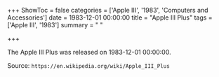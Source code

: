 +++
ShowToc = false
categories = ['Apple III', '1983', 'Computers and Accessories']
date = 1983-12-01 00:00:00
title = "Apple III Plus"
tags = ['Apple III', '1983']
summary = " "

+++

The Apple III Plus was released on 1983-12-01 00:00:00.

Source: `https://en.wikipedia.org/wiki/Apple_III_Plus`



